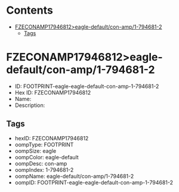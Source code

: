 



Contents
========

* [FZECONAMP17946812>eagle-default/con-amp/1-794681-2](#fzeconamp17946812eagle-defaultcon-amp1-794681-2)
	* [Tags](#tags)

# FZECONAMP17946812>eagle-default/con-amp/1-794681-2

- ID: FOOTPRINT-eagle-eagle-default-con-amp-1-794681-2
- Hex ID: FZECONAMP17946812
- Name: 
- Description: 

## Tags

- hexID: FZECONAMP17946812
- oompType: FOOTPRINT
- oompSize: eagle
- oompColor: eagle-default
- oompDesc: con-amp
- oompIndex: 1-794681-2
- oompName: eagle-default/con-amp/1-794681-2
- oompID: FOOTPRINT-eagle-eagle-default-con-amp-1-794681-2
